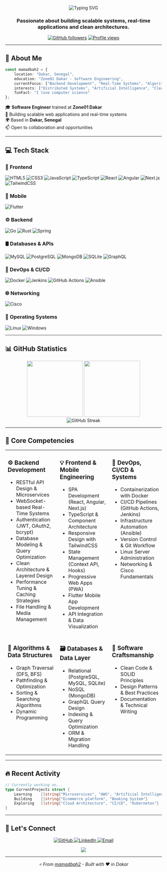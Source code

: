 <div align="center">
  <img src="https://readme-typing-svg.demolab.com?font=Fira+Code&weight=600&size=28&duration=3000&pause=1000&color=2E9EF7&center=true&vCenter=true&width=600&lines=Hi+%F0%9F%91%8B+I'm+Mamadou+Bobo+BAH;Full-Stack+Developer;Backend+Specialist;Algorithm+Enthusiast" alt="Typing SVG" />
</div>

<h3 align="center">Passionate about building scalable systems, real-time applications and clean architectures.</h3>

<p align="center">
  <a href="https://github.com/mamadbah2"><img src="https://img.shields.io/github/followers/mamadbah2?label=Followers&style=social" alt="GitHub followers"></a>
  <a href="https://github.com/mamadbah2"><img src="https://komarev.com/ghpvc/?username=mamadbah2&label=Profile%20views&color=0e75b6&style=flat" alt="Profile views"></a>
</p>

---

## 🚀 About Me

```typescript
const mamadbah2 = {
    location: "Dakar, Senegal",
    education: "Zone01 Dakar - Software Engineering",
    currentFocus: ["Backend Development", "Real-Time Systems", "Algorithm Design"],
    interests: ["Distributed Systems", "Artificial Intelligence", "Clean Architecture"],
    funFact: "I love computer science"
};
```

🎓 **Software Engineer** trained at **Zone01 Dakar**  
💼 Building scalable web applications and real-time systems  
🌍 Based in **Dakar, Senegal**  
📫 Open to collaboration and opportunities

---

## 💻 Tech Stack

### 🧠 **Frontend**
![HTML5](https://img.shields.io/badge/HTML5-E34F26?style=for-the-badge&logo=html5&logoColor=white)
![CSS3](https://img.shields.io/badge/CSS3-1572B6?style=for-the-badge&logo=css3&logoColor=white)
![JavaScript](https://img.shields.io/badge/JavaScript-F7DF1E?style=for-the-badge&logo=javascript&logoColor=black)
![TypeScript](https://img.shields.io/badge/TypeScript-3178C6?style=for-the-badge&logo=typescript&logoColor=white)
![React](https://img.shields.io/badge/React-61DAFB?style=for-the-badge&logo=react&logoColor=black)
![Angular](https://img.shields.io/badge/Angular-DD0031?style=for-the-badge&logo=angular&logoColor=white)
![Next.js](https://img.shields.io/badge/Next.js-000000?style=for-the-badge&logo=nextdotjs&logoColor=white)
![TailwindCSS](https://img.shields.io/badge/Tailwind_CSS-06B6D4?style=for-the-badge&logo=tailwindcss&logoColor=white)

### 📱 **Mobile**
![Flutter](https://img.shields.io/badge/Flutter-02569B?style=for-the-badge&logo=flutter&logoColor=white)

### ⚙️ **Backend**
![Go](https://img.shields.io/badge/Go-00ADD8?style=for-the-badge&logo=go&logoColor=white)
![Rust](https://img.shields.io/badge/Rust-000000?style=for-the-badge&logo=rust&logoColor=white)
![Spring](https://img.shields.io/badge/Spring-6DB33F?style=for-the-badge&logo=spring&logoColor=white)

### 🛢️ **Databases & APIs**
![MySQL](https://img.shields.io/badge/MySQL-4479A1?style=for-the-badge&logo=mysql&logoColor=white)
![PostgreSQL](https://img.shields.io/badge/PostgreSQL-4169E1?style=for-the-badge&logo=postgresql&logoColor=white)
![MongoDB](https://img.shields.io/badge/MongoDB-47A248?style=for-the-badge&logo=mongodb&logoColor=white)
![SQLite](https://img.shields.io/badge/SQLite-003B57?style=for-the-badge&logo=sqlite&logoColor=white)
![GraphQL](https://img.shields.io/badge/GraphQL-E10098?style=for-the-badge&logo=graphql&logoColor=white)

### 🚀 **DevOps & CI/CD**
![Docker](https://img.shields.io/badge/Docker-2496ED?style=for-the-badge&logo=docker&logoColor=white)
![Jenkins](https://img.shields.io/badge/Jenkins-D24939?style=for-the-badge&logo=jenkins&logoColor=white)
![GitHub Actions](https://img.shields.io/badge/GitHub_Actions-2088FF?style=for-the-badge&logo=githubactions&logoColor=white)
![Ansible](https://img.shields.io/badge/Ansible-EE0000?style=for-the-badge&logo=ansible&logoColor=white)

### 🌐 **Networking**
![Cisco](https://img.shields.io/badge/Cisco-1BA0D7?style=for-the-badge&logo=cisco&logoColor=white)

### 🧩 **Operating Systems**
![Linux](https://img.shields.io/badge/Linux-FCC624?style=for-the-badge&logo=linux&logoColor=black)
![Windows](https://img.shields.io/badge/Windows-0078D6?style=for-the-badge&logo=windows&logoColor=white)

---

## 📊 GitHub Statistics

<div align="center">
  <img height="180em" src="https://github-readme-stats.vercel.app/api?username=mamadbah2&show_icons=true&theme=tokyonight&include_all_commits=true&count_private=true"/>
  <img height="180em" src="https://github-readme-stats.vercel.app/api/top-langs/?username=mamadbah2&layout=compact&langs_count=8&theme=tokyonight"/>
</div>

<div align="center">
  <img src="https://github-readme-streak-stats.herokuapp.com/?user=mamadbah2&theme=tokyonight" alt="GitHub Streak"/>
</div>

---

## 🎯 Core Competencies

<table>
<tr>
<td valign="top" width="33%">

### ⚙️ Backend Development
- RESTful API Design & Microservices
- WebSocket-based Real-Time Systems
- Authentication (JWT, OAuth2, bcrypt)
- Database Modeling & Query Optimization
- Clean Architecture & Layered Design
- Performance Tuning & Caching Strategies
- File Handling & Media Management

</td>
<td valign="top" width="33%">

### 💡 Frontend & Mobile Engineering
- SPA Development (React, Angular, Next.js)
- TypeScript & Component Architecture
- Responsive Design with TailwindCSS
- State Management (Context API, Hooks)
- Progressive Web Apps (PWA)
- Flutter Mobile App Development
- API Integration & Data Visualization

</td>
<td valign="top" width="33%">

### 🧩 DevOps, CI/CD & Systems
- Containerization with Docker
- CI/CD Pipelines (GitHub Actions, Jenkins)
- Infrastructure Automation (Ansible)
- Version Control & Git Workflow
- Linux Server Administration
- Networking & Cisco Fundamentals

</td>
</tr>

<tr>
<td valign="top" width="33%">

### 🧠 Algorithms & Data Structures
- Graph Traversal (DFS, BFS)
- Pathfinding & Optimization
- Sorting & Searching Algorithms
- Dynamic Programming
</td>
<td valign="top" width="33%">

### 🗃️ Databases & Data Layer
- Relational (PostgreSQL, MySQL, SQLite)
- NoSQL (MongoDB)
- GraphQL Query Design
- Indexing & Query Optimization
- ORM & Migration Handling

</td>
<td valign="top" width="33%">

### 🔐 Software Craftsmanship
- Clean Code & SOLID Principles
- Design Patterns & Best Practices
- Documentation & Technical Writing

</td>
</tr>
</table>

---

## 🔥 Recent Activity

```go
// Currently working on...
type CurrentProjects struct {
    Learning    []string{"Microservices", "AWS", "Artificial Intelligence"}
    Building    []string{"Ecommerce platform", "Booking System"}
    Exploring   []string{"Cloud Architecture", "CI/CD", "Kubernetes"}
}
```

---

## 🤝 Let's Connect

<p align="center">
  <a href="https://github.com/mamadbah2">
    <img src="https://img.shields.io/badge/GitHub-181717?style=for-the-badge&logo=github&logoColor=white" alt="GitHub"/>
  </a>
  <a href="https://www.linkedin.com/in/mamadou-bobo-bah-60a972209/">
    <img src="https://img.shields.io/badge/LinkedIn-0A66C2?style=for-the-badge&logo=linkedin&logoColor=white" alt="LinkedIn"/>
  </a>
  <a href="mailto:bahmamadoubobosewa@gmail.com">
    <img src="https://img.shields.io/badge/Email-D14836?style=for-the-badge&logo=gmail&logoColor=white" alt="Email"/>
  </a>
</p>

<div align="center">
  <img src="https://capsule-render.vercel.app/api?type=waving&color=gradient&height=100&section=footer"/>
</div>

---

<p align="center">
  <i>⭐️ From <a href="https://github.com/mamadbah2">mamadbah2</a> - Built with ❤️ in Dakar</i>
</p>
